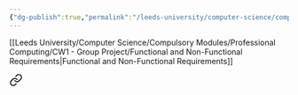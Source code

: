 ```yaml
---
{"dg-publish":true,"permalink":"/leeds-university/computer-science/compulsory-modules/professional-computing/cw-1-group-project/cw-1-group-project/"}
---
```


[[Leeds University/Computer Science/Compulsory Modules/Professional Computing/CW1 - Group Project/Functional and Non-Functional Requirements\|Functional and Non-Functional Requirements]]

<div class="transclusion internal-embed is-loaded"><a class="markdown-embed-link" href="/leeds-university/computer-science/compulsory-modules/professional-computing/cw-1-group-project/technical-architecture-diagram/" aria-label="Open link"><svg xmlns="http://www.w3.org/2000/svg" width="24" height="24" viewBox="0 0 24 24" fill="none" stroke="currentColor" stroke-width="2" stroke-linecap="round" stroke-linejoin="round" class="svg-icon lucide-link"><path d="M10 13a5 5 0 0 0 7.54.54l3-3a5 5 0 0 0-7.07-7.07l-1.72 1.71"></path><path d="M14 11a5 5 0 0 0-7.54-.54l-3 3a5 5 0 0 0 7.07 7.07l1.71-1.71"></path></svg></a><div class="markdown-embed">






</div></div>



